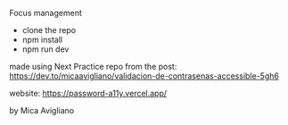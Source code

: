 Focus management

- clone the repo
- npm install
- npm run dev

made using Next
Practice repo from the post: https://dev.to/micaavigliano/validacion-de-contrasenas-accessible-5gh6

website: https://password-a11y.vercel.app/

by Mica Avigliano
